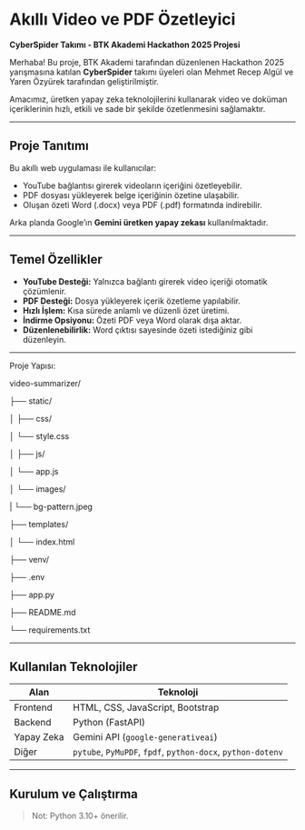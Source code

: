# Akıllı Video ve PDF Özetleyici

**CyberSpider Takımı - BTK Akademi Hackathon 2025 Projesi**

Merhaba! Bu proje, BTK Akademi tarafından düzenlenen Hackathon 2025 yarışmasına katılan **CyberSpider** takımı üyeleri olan Mehmet Recep Algül ve Yaren Özyürek tarafından geliştirilmiştir.

Amacımız, üretken yapay zeka teknolojilerini kullanarak video ve doküman içeriklerinin hızlı, etkili ve sade bir şekilde özetlenmesini sağlamaktır.

---

## Proje Tanıtımı

Bu akıllı web uygulaması ile kullanıcılar:

- YouTube bağlantısı girerek videoların içeriğini özetleyebilir.
- PDF dosyası yükleyerek belge içeriğinin özetine ulaşabilir.
- Oluşan özeti Word (.docx) veya PDF (.pdf) formatında indirebilir.

 Arka planda Google’ın **Gemini üretken yapay zekası** kullanılmaktadır.

---

## Temel Özellikler

-  **YouTube Desteği:** Yalnızca bağlantı girerek video içeriği otomatik çözümlenir.
-  **PDF Desteği:** Dosya yükleyerek içerik özetleme yapılabilir.
-  **Hızlı İşlem:** Kısa sürede anlamlı ve düzenli özet üretimi.
-  **İndirme Opsiyonu:** Özeti PDF veya Word olarak dışa aktar.
-  **Düzenlenebilirlik:** Word çıktısı sayesinde özeti istediğiniz gibi düzenleyin.

---

Proje Yapısı:

video-summarizer/

├── static/

│   ├── css/

│      └── style.css

│   ├── js/

│      └── app.js

│   └── images/

|      └── bg-pattern.jpeg
       
├── templates/

│       └── index.html

├── venv/

├── .env 

├── app.py

├── README.md

└── requirements.txt

---

##  Kullanılan Teknolojiler

| Alan       | Teknoloji                                                   |
| ---------- | ----------------------------------------------------------- |
| Frontend   | HTML, CSS, JavaScript, Bootstrap                            |
| Backend    | Python (FastAPI)                                            |
| Yapay Zeka | Gemini API (`google-generativeai`)                          |
| Diğer      | `pytube`, `PyMuPDF`, `fpdf`, `python-docx`, `python-dotenv` |

---

## Kurulum ve Çalıştırma

> Not: Python 3.10+ önerilir.

